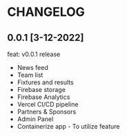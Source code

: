 # CHANGELOG

## 0.0.1 [3-12-2022]

feat: v0.0.1 release

- News feed
- Team list
- Fixtures and results
- Firebase storage
- Firebase Analytics
- Vercel CI/CD pipeline
- Partners & Sponsors
- Admin Panel
- Containerize app - To utilize feature
